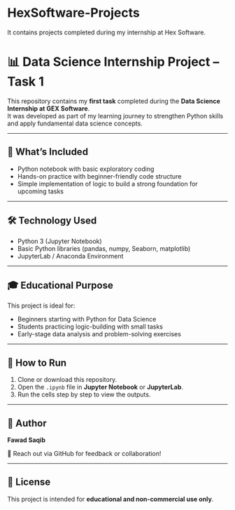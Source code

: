 # HexSoftware-Projects
It contains projects completed during my internship at Hex Software.
# 📊 Data Science Internship Project – Task 1  
This repository contains my **first task** completed during the **Data Science Internship at GEX Software**.  
It was developed as part of my learning journey to strengthen Python skills and apply fundamental data science concepts.  

---

## 📌 What’s Included
- Python notebook with basic exploratory coding  
- Hands-on practice with beginner-friendly code structure  
- Simple implementation of logic to build a strong foundation for upcoming tasks  

---

## 🛠️ Technology Used
- Python 3 (Jupyter Notebook)  
- Basic Python libraries (pandas, numpy, Seaborn, matplotlib)  
- JupyterLab / Anaconda Environment  

---

## 🎓 Educational Purpose
This project is ideal for:
- Beginners starting with Python for Data Science  
- Students practicing logic-building with small tasks  
- Early-stage data analysis and problem-solving exercises  

---

## 📁 How to Run
1. Clone or download this repository.  
2. Open the `.ipynb` file in **Jupyter Notebook** or **JupyterLab**.  
3. Run the cells step by step to view the outputs.  

---

## 📧 Author
**Fawad Saqib**  

💬 Reach out via GitHub for feedback or collaboration!  

---

## 📝 License
This project is intended for **educational and non-commercial use only**.
